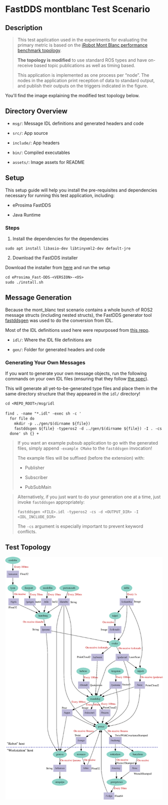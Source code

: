 # FastDDS montblanc Test Scenario

## Description

> This test application used in the experiments for evaluating the primary metric is based on the [iRobot Mont Blanc performance benchmark topology](https://github.com/irobot-ros/ros2-performance/blob/master/irobot_benchmark/topology/mont_blanc.pdf).
> 
> **The topology is modified** to use standard ROS types and have on-receive based topic publications as well as timing based.
> 
> This application is implemented as one process per “node”. The nodes in the application print reception of data to standard output, and publish their outputs on the triggers indicated in the figure.

You'll find the image explaining the modified test topology below.

## Directory Overview

- `msg/`: Message IDL definitions and generated headers and code

- `src/`: App source

- `include/`: App headers

- `bin/`: Compiled executables

- `assets/`: Image assets for README

## Setup

This setup guide will help you install the pre-requisites and dependencies necessary for running this test application, including:

- eProsima FastDDS

- Java Runtime

### Steps

1. Install the dependencies for the dependencies

```shell
sudo apt install libasio-dev libtinyxml2-dev default-jre
```

2. Download the FastDDS installer

Download the installer from [here](https://www.eprosima.com/index.php/products-all/eprosima-fast-dds) and run the setup

```shell
cd eProsima_Fast-DDS-<VERSION>-<OS>
sudo ./install.sh 
```

## Message Generation

Because the mont_blanc test scenario contains a whole bunch of ROS2 message structs (including nested structs), the FastDDS generator tool [fastddsgen](https://fast-dds.docs.eprosima.com/en/latest/fastddsgen/usage/usage.html) was used to do the conversion from IDL.

Most of the IDL definitions used here were repurposed from [this repo](https://github.com/rticommunity/ros-data-types).

- `idl/`: Where the IDL file definitions are

- `gen/`: Folder for generated headers and code

### Generating Your Own Messages

If you want to generate your own message objects, run the following commands on your own IDL files (ensuring that they follow [the spec](https://fast-dds.docs.eprosima.com/en/latest/fastddsgen/dataTypes/dataTypes.html)).

This will generate all yet-to-be-generated type files and place them in the same directory structure that they appeared in the `idl/` directory!

```shell
cd <REPO_ROOT>/msg/idl

find . -name "*.idl" -exec sh -c '
  for file do
    mkdir -p ../gen/$(dirname ${file})
    fastddsgen ${file} -typeros2 -d ../gen/$(dirname ${file}) -I . -cs
  done' sh {} +
```

> If you want an example pubsub application to go with the generated files, simply append `-example CMake` to the `fastddsgen` invocation!
> 
> The example files will be suffixed (before the extension) with:
> 
> - Publisher
> 
> - Subscriber
> 
> - PubSubMain

> Alternatively, if you just want to do your generation one at a time, just invoke `fastddsgen` appropriately:
> 
> ```shell
> fastddsgen <FILE>.idl -typeros2 -cs -d <OUTPUT_DIR> -I <IDL_INCLUDE_DIR>
> ```
> 
> The `-cs` argument is especially important to prevent keyword conflicts.

## Test Topology

![](assets/test_topology.png)
